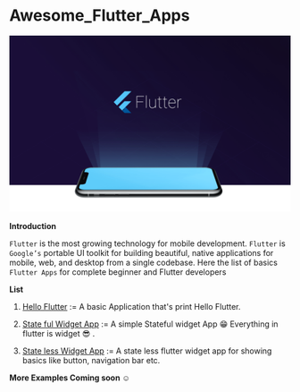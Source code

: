  # Awesome_Flutter_Apps
<img src="https://github.com/baquer/Awesome_Flutter_Apps/blob/master/Images/flutter-feature.png"
width="1000">

**Introduction**

`Flutter` is the most growing technology for mobile development. `Flutter` is `Google’s` portable UI toolkit for building beautiful, native applications for mobile, web, and desktop from a single codebase.
Here the list of basics `Flutter Apps` for complete beginner and Flutter developers

**List**

1) <a href="https://github.com/baquer/Awesome_Flutter_Apps/tree/master/FlutterExamples/HelloFlutter">Hello Flutter</a> := A basic Application that's print Hello Flutter.

2) <a href="https://github.com/baquer/Awesome_Flutter_Apps/tree/master/FlutterExamples/StateFulWidgetApp/my_statefull">State ful Widget App</a> := A simple Stateful widget App  😁 Everything in flutter is widget 😎 .

3) <a href="https://github.com/baquer/Awesome_Flutter_Apps/tree/master/FlutterExamples/StateLessWidgetApp">State less Widget App</a> := A state less flutter widget app for showing basics like button, navigation bar etc.

**More Examples Coming soon ☺️**
